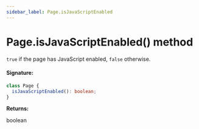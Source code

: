 ```yaml
---
sidebar_label: Page.isJavaScriptEnabled
---
```


# Page.isJavaScriptEnabled() method

`true` if the page has JavaScript enabled, `false` otherwise.

#### Signature:

```typescript
class Page {
  isJavaScriptEnabled(): boolean;
}
```

**Returns:**

boolean

